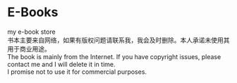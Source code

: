 # E-Books
my e-book store  
书本主要来自网络，如果有版权问题请联系我，我会及时删除。本人承诺未使用其用于商业用途。  
The book is mainly from the Internet. If you have copyright issues, please contact me and I will delete it in time.   
I promise not to use it for commercial purposes.

